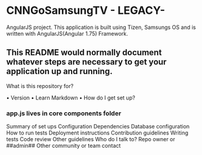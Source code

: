 # CNNGoSamsungTV - LEGACY-
AngularJS project. This application is built using Tizen, Samsungs OS and is written with AngularJS(Angular 1.75) Framework.

## This README would normally document whatever steps are necessary to get your application up and running. ##

What is this repository for?

• Version
• Learn Markdown
• How do I get set up?


  ### app.js lives in core components folder ###
Summary of set ups
Configuration
Dependencies
Database configuration
How to run tests
Deployment instructions
Contribution guidelines
Writing tests
Code review
Other guidelines
Who do I talk to?
Repo owner or ##admin##
Other community or team contact


